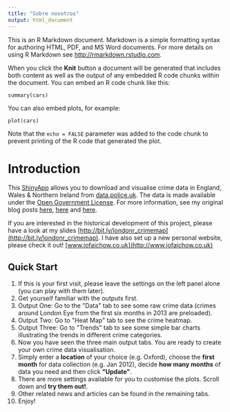 ```yaml
---
title: "Sobre nosotros"
output: html_document
---
```


This is an R Markdown document. Markdown is a simple formatting syntax for authoring HTML, PDF, and MS Word documents. For more details on using R Markdown see <http://rmarkdown.rstudio.com>.

When you click the **Knit** button a document will be generated that includes both content as well as the output of any embedded R code chunks within the document. You can embed an R code chunk like this:

```{r}
summary(cars)
```

You can also embed plots, for example:

```{r, echo=FALSE}
plot(cars)
```

Note that the `echo = FALSE` parameter was added to the code chunk to prevent printing of the R code that generated the plot.


Introduction
========================================================

This <a href="http://shinyapps.io?kid=2B7XZ" target="_blank">ShinyApp</a> allows you to download and visualise crime data in England, Wales & Northern Ireland from <a href="http://data.police.uk" target="_blank">data.police.uk</a>. The data is made available under the <a href="http://www.nationalarchives.gov.uk/doc/open-government-licence/version/2/" target="_blank">Open Government License</a>. For more information, see my original blog posts <a href="http://bit.ly/bib_crimemap_blog1" target="_blank">here</a>, <a href="http://bit.ly/bib_crimemap_blog2" target="_blank">here</a> and <a href="http://bit.ly/bib_crimemap_blog3" target="_blank">here</a>.

If you are interested in the historical development of this project, please have a look at my slides [http://bit.ly/londonr_crimemap](http://bit.ly/londonr_crimemap). I have also set up a new personal website, please check it out! [www.jofaichow.co.uk](http://www.jofaichow.co.uk)

## Quick Start

1. If this is your first visit, please leave the settings on the left panel alone (you can play with them later). 
2. Get yourself familiar with the outputs first.
3. Output One: Go to the "Data" tab to see some raw crime data (crimes around London Eye from the first six months in 2013 are preloaded).
4. Output Two: Go to "Heat Map" tab to see the crime heatmap.
5. Output Three: Go to "Trends" tab to see some simple bar charts illustrating the trends in different crime categories.
6. Now you have seen the three main output tabs. You are ready to create your own crime data visualisation. 
7. Simply enter a <b>location</b> of your choice (e.g. Oxford), choose the <b>first month</b> for data collection (e.g. Jan 2012), decide <b>how many months</b> of data you need and then click <b>"Update"</b>. 
8. There are more settings available for you to customise the plots. Scroll down and <b>try them out!</b>.
9. Other related news and articles can be found in the remaining tabs.
10. Enjoy!
